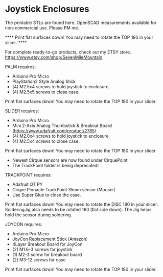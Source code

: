 # Joystick Enclosures

The printable STLs are found here. OpenSCAD measurements available for non-commercial use. Please PM me.

**** Print flat surfaces down! You may need to rotate the TOP 180 in your slicer. ****


For complete ready-to-go products, check out my ETSY store.
https://www.etsy.com/shop/SevenMileMountain

PALM requires:
 * Arduino Pro Micro
 * PlayStation2 Style Analog Stick
 * (4) M2.5x4 screws to hold joystick to enclosure
 * (4) M2.5x5 screws to close case.
 
 Print flat surfaces down! You may need to rotate the TOP 180 in your slicer.
 
 
SLIDER requires:
 * Arduino Pro Micro
 * Mini 2-Axis Analog Thumbstick & Breakout Board (https://www.adafruit.com/product/2765)
 * (4) M2.0x4 screws to hold joystick to enclosure
 * (4) M2.5x4 screws to close case.
 
 Print flat surfaces down! You may need to rotate the TOP 180 in your slicer.


* Newest Cirque sensors are now found under CirquePoint
* The TrackPoint folder is being deprecated!



TRACKPOINT requires:
 * Adafruit QT PY
 * Cirque Pinnacle TrackPoint 35mm sensor (Mouser)
 * Use Super Glue to close the case.
 
 Print flat surfaces down! You may need to rotate the DISC 180 in your slicer. SolderingJig also needs to be rotated 180 (flat side down). The Jig helps hold the sensor during soldering.


JOYCON requires:
 * Arduino Pro Micro
 * JoyCon Replacement Stick (Amazon)
 * 4Layer Breakout Board for JoyCon
 * (2) M1.6-3 screws for joystick
 * (1) M2-3 screw for breakout board
 * (2) M3-12 screws for case
 
 Print flat surfaces down! You may need to rotate the TOP 180 in your slicer.
